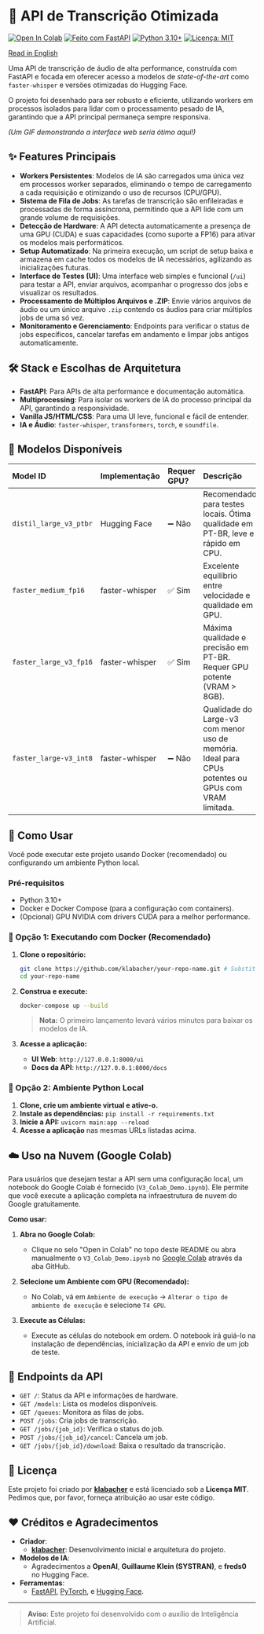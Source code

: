 # 🚀 API de Transcrição Otimizada

[![Open In Colab](https://colab.research.google.com/assets/colab-badge.svg)](https://colab.research.google.com/github/klabacher/your-repo-name/blob/main/V3_Colab_Demo.ipynb)
[![Feito com FastAPI](https://img.shields.io/badge/Feito%20com-FastAPI-blue.svg)](https://fastapi.tiangolo.com/)
[![Python 3.10+](https://img.shields.io/badge/python-3.10+-blue.svg)](https://www.python.org/downloads/release/python-3100/)
[![Licença: MIT](https://img.shields.io/badge/License-MIT-yellow.svg)](https://opensource.org/licenses/MIT)

[Read in English](./README.md)

Uma API de transcrição de áudio de alta performance, construída com FastAPI e focada em oferecer acesso a modelos de *state-of-the-art* como `faster-whisper` e versões otimizadas do Hugging Face.

O projeto foi desenhado para ser robusto e eficiente, utilizando workers em processos isolados para lidar com o processamento pesado de IA, garantindo que a API principal permaneça sempre responsiva.

*(Um GIF demonstrando a interface web seria ótimo aqui!)*

## ✨ Features Principais

- **Workers Persistentes**: Modelos de IA são carregados uma única vez em processos worker separados, eliminando o tempo de carregamento a cada requisição e otimizando o uso de recursos (CPU/GPU).
- **Sistema de Fila de Jobs**: As tarefas de transcrição são enfileiradas e processadas de forma assíncrona, permitindo que a API lide com um grande volume de requisições.
- **Detecção de Hardware**: A API detecta automaticamente a presença de uma GPU (CUDA) e suas capacidades (como suporte a FP16) para ativar os modelos mais performáticos.
- **Setup Automatizado**: Na primeira execução, um script de setup baixa e armazena em cache todos os modelos de IA necessários, agilizando as inicializações futuras.
- **Interface de Testes (UI)**: Uma interface web simples e funcional (`/ui`) para testar a API, enviar arquivos, acompanhar o progresso dos jobs e visualizar os resultados.
- **Processamento de Múltiplos Arquivos e .ZIP**: Envie vários arquivos de áudio ou um único arquivo `.zip` contendo os áudios para criar múltiplos jobs de uma só vez.
- **Monitoramento e Gerenciamento**: Endpoints para verificar o status de jobs específicos, cancelar tarefas em andamento e limpar jobs antigos automaticamente.

## 🛠️ Stack e Escolhas de Arquitetura

- **FastAPI**: Para APIs de alta performance e documentação automática.
- **Multiprocessing**: Para isolar os workers de IA do processo principal da API, garantindo a responsividade.
- **Vanilla JS/HTML/CSS**: Para uma UI leve, funcional e fácil de entender.
- **IA e Áudio**: `faster-whisper`, `transformers`, `torch`, e `soundfile`.

## 🧠 Modelos Disponíveis

| Model ID | Implementação | Requer GPU? | Descrição |
| :--- | :--- | :--- | :--- |
| `distil_large_v3_ptbr` | Hugging Face | ➖ Não | Recomendado para testes locais. Ótima qualidade em PT-BR, leve e rápido em CPU. |
| `faster_medium_fp16` | faster-whisper | ✅ Sim | Excelente equilíbrio entre velocidade e qualidade em GPU. |
| `faster_large_v3_fp16` | faster-whisper | ✅ Sim | Máxima qualidade e precisão em PT-BR. Requer GPU potente (VRAM > 8GB). |
| `faster_large-v3_int8` | faster-whisper | ➖ Não | Qualidade do Large-v3 com menor uso de memória. Ideal para CPUs potentes ou GPUs com VRAM limitada. |

## 🚀 Como Usar

Você pode executar este projeto usando Docker (recomendado) ou configurando um ambiente Python local.

### Pré-requisitos
- Python 3.10+
- Docker e Docker Compose (para a configuração com containers).
- (Opcional) GPU NVIDIA com drivers CUDA para a melhor performance.

### 🐳 Opção 1: Executando com Docker (Recomendado)
1.  **Clone o repositório:**
    ```bash
    git clone https://github.com/klabacher/your-repo-name.git # Substitua pela URL do seu repositório
    cd your-repo-name
    ```
2.  **Construa e execute:**
    ```bash
    docker-compose up --build
    ```
    > **Nota:** O primeiro lançamento levará vários minutos para baixar os modelos de IA.

3.  **Acesse a aplicação:**
    - **UI Web**: `http://127.0.0.1:8000/ui`
    - **Docs da API**: `http://127.0.0.1:8000/docs`

### 🐍 Opção 2: Ambiente Python Local
1.  **Clone, crie um ambiente virtual e ative-o.**
2.  **Instale as dependências:** `pip install -r requirements.txt`
3.  **Inicie a API:** `uvicorn main:app --reload`
4.  **Acesse a aplicação** nas mesmas URLs listadas acima.

## ☁️ Uso na Nuvem (Google Colab)

Para usuários que desejam testar a API sem uma configuração local, um notebook do Google Colab é fornecido (`V3_Colab_Demo.ipynb`). Ele permite que você execute a aplicação completa na infraestrutura de nuvem do Google gratuitamente.

**Como usar:**

1.  **Abra no Google Colab:**
    *   Clique no selo "Open in Colab" no topo deste README ou abra manualmente o `V3_Colab_Demo.ipynb` no [Google Colab](https://colab.research.google.com/) através da aba GitHub.

2.  **Selecione um Ambiente com GPU (Recomendado):**
    *   No Colab, vá em `Ambiente de execução` -> `Alterar o tipo de ambiente de execução` e selecione `T4 GPU`.

3.  **Execute as Células:**
    *   Execute as células do notebook em ordem. O notebook irá guiá-lo na instalação de dependências, inicialização da API e envio de um job de teste.

## 📡 Endpoints da API

- `GET /`: Status da API e informações de hardware.
- `GET /models`: Lista os modelos disponíveis.
- `GET /queues`: Monitora as filas de jobs.
- `POST /jobs`: Cria jobs de transcrição.
- `GET /jobs/{job_id}`: Verifica o status do job.
- `POST /jobs/{job_id}/cancel`: Cancela um job.
- `GET /jobs/{job_id}/download`: Baixa o resultado da transcrição.

## 📄 Licença

Este projeto foi criado por **[klabacher](https://github.com/klabacher)** e está licenciado sob a **Licença MIT**. Pedimos que, por favor, forneça atribuição ao usar este código.

## ❤️ Créditos e Agradecimentos

- **Criador**:
    - **[klabacher](https://github.com/klabacher)**: Desenvolvimento inicial e arquitetura do projeto.
- **Modelos de IA**:
    - Agradecimentos a **OpenAI**, **Guillaume Klein (SYSTRAN)**, e **freds0** no Hugging Face.
- **Ferramentas**:
    - [FastAPI](https://fastapi.tiangolo.com/), [PyTorch](https://pytorch.org/), e [Hugging Face](https://huggingface.co/).

---

> **Aviso**: Este projeto foi desenvolvido com o auxílio de Inteligência Artificial.
